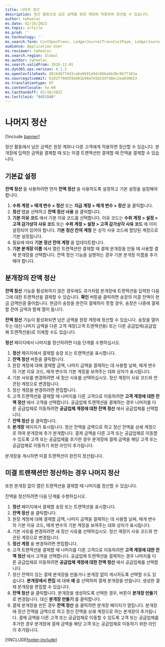 ```yaml
---
title: 나머지 정산
description: 정산 활동으로 남은 금액을 원장 계정에 적용하여 정산할 수 있습니다.
author: twheeloc
ms.date: 02/16/2022
ms.topic: article
ms.prod: ''
ms.technology: ''
ms.search.form: CustOpenTrans, LedgerJournalTransCustPaym, LedgerJournalTransVendPaym, VendOpenTrans
audience: Application User
ms.reviewer: twheeloc
ms.search.region: Global
ms.author: twheeloc
ms.search.validFrom: 2018-12-01
ms.dyn365.ops.version: 8.1.3
ms.openlocfilehash: 881b46774d3ca6a9b91d4dc06babb30c8677183a
ms.sourcegitcommit: 6102f70d4595d01b90afe5b23dfd8ec2ea030653
ms.translationtype: HT
ms.contentlocale: ko-KR
ms.lasthandoff: 02/16/2022
ms.locfileid: "8451588"
---
```

# <a name="settle-remainder"></a>나머지 정산

[!include [banner](../includes/banner.md)]

정산 활동에서 남은 금액은 원장 계좌나 다른 고객에게 적용하면 정산할 수 있습니다. 분개장에 입력한 금액을 결제할 때 또는 미결 트랜잭션만 결제할 때 잔액을 결제할 수 있습니다.

## <a name="setting-up-defaults"></a>기본값 설정 
**잔액 정산** 을 사용하려면 먼저 **잔액 정산** 을 사용하도록 설정하고 기본 설정을 설정해야 합니다.

1)  **수취 계정 > 매개 변수 > 정산** 또는 **지급 계정 > 매개 변수 > 정산** 을 클릭합니다.
2)  **정산** 탭을 선택하고 **잔액 정산 사용** 을 클릭합니다.
3)  **기본 이유 코드** 에서 기본 이유 코드를 선택합니다. 이유 코드는 **수취 계정 > 설정 > 고객 감가상각 사유 코드** 또는 **수취 계정 > 설정 > 고객 감가상각 사유 코드** 에 이미 설정되어 있어야 합니다. **기본 정산 잔여 계정** 은 상각 사유 코드에 할당된 계정으로 기본 설정됩니다.
3)  필요에 따라 **기본 정산 잔여 계정** 을 업데이트합니다.
4)  **기본 분개장 이름** 에서 열린 트랜잭션만 결제할 때 결제 분개장을 만들 때 사용할 결제 분개장을 선택합니다. 잔액 정산 기능을 실행하는 경우 기본 분개장 이름을 추가해야 합니다.

## <a name="settle-remainder-from-a-journal"></a>분개장의 잔액 정산
**잔액 정산** 기능을 활성화하지 않은 경우에도 과거처럼 분개장에 트랜잭션을 입력한 다음 그에 대한 트랜잭션을 결제할 수 있습니다. **확인** 버튼을 클릭하면 송장의 미결 잔액이 현금 금액만큼 줄어듭니다. 현금이 송장을 완전히 결제하지 못할 경우, 송장은 나중에 결제할 잔여 금액과 함께 열어 둡니다.

**잔액 정산** 기능이 활성화되면 남은 금액을 원장 계정에 정산할 수 있습니다. 송장을 열어두는 대신 나머지 금액을 다른 고객 계정(고객 트랜잭션용) 또는 다른 공급업체(공급업체 트랜잭션용)로 이체할 수도 있습니다. 

**정산** 페이지에서 나머지를 정산하려면 다음 단계를 수행하십시오.

1)  **정산** 페이지에서 결제할 송장 또는 트랜잭션을 표시합니다.
2)  **잔액 정산** 버튼을 클릭합니다.
3)  원장 계정에 대해 결제할 금액, 나머지 금액을 결제하는 데 사용할 날짜, 매개 변수의 기본 이유 코드, 매개 변수의 기본 계정을 보여주는 대화 상자가 표시됩니다. 
4)  기본 사유를 변경하려면 새 정산 사유를 선택하십시오. 정산 계정이 사유 코드와 연관된 계정으로 변경됩니다.
5)  정산 계정을 변경하려면 편집합니다.
6)  고객 트랜잭션을 결제할 때 나머지를 다른 고객으로 이동하려면 **고객 계정에 대한 잔액 정산** 에서 고객을 선택합니다. 공급업체 트랜잭션을 결제하는 경우 나머지를 다른 공급업체로 이동하려면 **공급업체 계정에 대한 잔액 정산** 에서 공급업체를 선택합니다.
6)  **잔액 정산** 을 클릭합니다.
7)  **분개장** 페이지가 표시됩니다. 정산 잔액을 금액으로 하고 정산 잔액을 상쇄 계정으로 하여 분개장에 추가 분개합니다. 결제 금액을 다른 고객 또는 공급업체로 이동할 수 있도록 고객 또는 공급업체를 추가한 경우 분개장에 결제 금액을 해당 고객 또는 공급업체로 이동하기 위한 라인이 추가됩니다.

분개장을 게시하면 미결 트랜잭션이 완전히 정산됩니다. 

## <a name="settle-remainder-when-you-are-only-settling-open-transactions"></a>미결 트랜잭션만 정산하는 경우 나머지 정산
또한 분개장 없이 열린 트랜잭션을 결제할 때 나머지를 정산할 수 있습니다.

잔액을 정산하려면 다음 단계를 수행하십시오.

1)  **정산** 페이지에서 결제할 송장 또는 트랜잭션을 표시합니다.
2)  **잔액 정산** 을 클릭합니다.
3)  원장 계정에 대해 결제할 금액, 나머지 금액을 결제하는 데 사용할 날짜, 매개 변수의 기본 이유 코드, 매개 변수의 기본 계정을 보여주는 대화 상자가 표시됩니다. 
4)  기본 사유를 변경하려면 새 정산 사유를 선택하십시오. 정산 계정이 사유 코드와 연관된 계정으로 변경됩니다.
5)  **정산 계정** 을 변경하려면 편집합니다.
6)  고객 트랜잭션을 결제할 때 나머지를 다른 고객으로 이동하려면 **고객 계정에 대한 잔액 정산** 에서 고객을 선택합니다. 공급업체 트랜잭션을 결제하는 경우 나머지를 다른 공급업체로 이동하려면 **공급업체 계정에 대한 잔액 정산** 에서 공급업체를 선택합니다.
7)  정산 잔액이 있는 결제 분개장을 만들거나 분개장 없이 게시하도록 선택할 수도 있습니다. **분개장에서 편집** 에 대해 **예** 를 선택하여 결제 분개장을 만듭니다. 생성한 결제 분개장을 편집할 수 있습니다.
8)  **잔액 정산** 을 클릭합니다. 분개장을 생성하도록 선택한 경우, 버튼이 **분개장 만들기** 로 변경됩니다. 대신 **분개장 만들기** 를 클릭합니다.
9)  결제 분개장을 만든 경우 **잔액 정산** 을 클릭하면 분개장 페이지가 열립니다. 분개장에 정산 잔액을 금액으로 하고 정산 잔액을 상쇄 계정으로 하는 분개장이 추가됩니다. 결제 금액을 다른 고객 또는 공급업체로 이동할 수 있도록 고객 또는 공급업체를 추가한 경우 분개장에 결제 금액을 해당 고객 또는 공급업체로 이동하기 위한 라인이 추가됩니다.


[!INCLUDE[footer-include](../../includes/footer-banner.md)]
